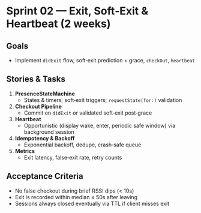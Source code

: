 # Sprint 02 — Exit, Soft‑Exit & Heartbeat (2 weeks)

## Goals
- Implement `didExit` flow, soft‑exit prediction + grace, `checkOut`, `heartbeat`

## Stories & Tasks
1. **PresenceStateMachine**
   - States & timers; soft‑exit triggers; `requestState(for:)` validation
2. **Checkout Pipeline**
   - Commit on `didExit` or validated soft‑exit post‑grace
3. **Heartbeat**
   - Opportunistic (display wake, enter, periodic safe window) via background session
4. **Idempotency & Backoff**
   - Exponential backoff, dedupe, crash‑safe queue
5. **Metrics**
   - Exit latency, false‑exit rate, retry counts

## Acceptance Criteria
- No false checkout during brief RSSI dips (< 10s)
- Exit is recorded within median ≤ 50s after leaving
- Sessions always closed eventually via TTL if client misses exit
